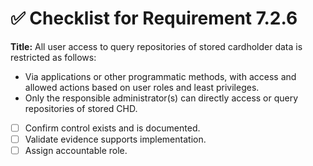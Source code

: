 # ✅ Checklist for Requirement 7.2.6

**Title:** All user access to query repositories of stored cardholder data is restricted as follows:
- Via applications or other programmatic methods, with access and allowed actions based on user roles and least privileges. 
- Only the responsible administrator(s) can directly access or query repositories of stored CHD.

- [ ] Confirm control exists and is documented.
- [ ] Validate evidence supports implementation.
- [ ] Assign accountable role.
